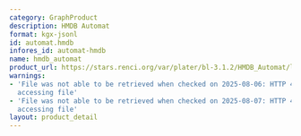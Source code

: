 ```yaml
---
category: GraphProduct
description: HMDB Automat
format: kgx-jsonl
id: automat.hmdb
infores_id: automat-hmdb
name: hmdb_automat
product_url: https://stars.renci.org/var/plater/bl-3.1.2/HMDB_Automat/latest/kgx_files
warnings:
- 'File was not able to be retrieved when checked on 2025-08-06: HTTP 404 error when
  accessing file'
- 'File was not able to be retrieved when checked on 2025-08-07: HTTP 404 error when
  accessing file'
layout: product_detail
---
```

